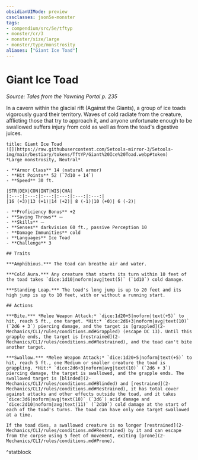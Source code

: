 ```yaml
---
obsidianUIMode: preview
cssclasses: json5e-monster
tags:
- compendium/src/5e/tftyp
- monster/cr/3
- monster/size/large
- monster/type/monstrosity
aliases: ["Giant Ice Toad"]
---
```

# Giant Ice Toad
*Source: Tales from the Yawning Portal p. 235*  

In a cavern within the glacial rift (Against the Giants), a group of ice toads vigorously guard their territory. Waves of cold radiate from the creature, afflicting those that try to approach it, and anyone unfortunate enough to be swallowed suffers injury from cold as well as from the toad's digestive juices.

```ad-statblock
title: Giant Ice Toad
![](https://raw.githubusercontent.com/5etools-mirror-3/5etools-img/main/bestiary/tokens/TftYP/Giant%20Ice%20Toad.webp#token)
*Large monstrosity, Neutral*

- **Armor Class** 14 (natural armor)
- **Hit Points** 52 (`7d10 + 14`)
- **Speed** 30 ft.

|STR|DEX|CON|INT|WIS|CHA|
|:---:|:---:|:---:|:---:|:---:|:---:|
|16 (+3)|13 (+1)|14 (+2)| 8 (-1)|10 (+0)| 6 (-2)|

- **Proficiency Bonus** +2
- **Saving Throws** ⏤
- **Skills** ⏤
- **Senses** darkvision 60 ft., passive Perception 10
- **Damage Immunities** cold
- **Languages** Ice Toad
- **Challenge** 3

## Traits

***Amphibious.*** The toad can breathe air and water.

***Cold Aura.*** Any creature that starts its turn within 10 feet of the toad takes `dice:1d10|noform|avg|text(5)` (`1d10`) cold damage.

***Standing Leap.*** The toad's long jump is up to 20 feet and its high jump is up to 10 feet, with or without a running start.

## Actions

***Bite.*** *Melee Weapon Attack:* `dice:1d20+5|noform|text(+5)` to hit, reach 5 ft., one target. *Hit:* `dice:2d6+3|noform|avg|text(10)` (`2d6 + 3`) piercing damage, and the target is [grappled](2-Mechanics/CLI/rules/conditions.md#Grappled) (escape DC 13). Until this grapple ends, the target is [restrained](2-Mechanics/CLI/rules/conditions.md#Restrained), and the toad can't bite another target.

***Swallow.*** *Melee Weapon Attack:* `dice:1d20+5|noform|text(+5)` to hit, reach 5 ft., one Medium or smaller creature the toad is grappling. *Hit:* `dice:2d6+3|noform|avg|text(10)` (`2d6 + 3`) piercing damage, the target is swallowed, and the grapple ends. The swallowed target is [blinded](2-Mechanics/CLI/rules/conditions.md#Blinded) and [restrained](2-Mechanics/CLI/rules/conditions.md#Restrained), it has total cover against attacks and other effects outside the toad, and it takes `dice:3d6|noform|avg|text(10)` (`3d6`) acid damage and `dice:2d10|noform|avg|text(11)` (`2d10`) cold damage at the start of each of the toad's turns. The toad can have only one target swallowed at a time.

If the toad dies, a swallowed creature is no longer [restrained](2-Mechanics/CLI/rules/conditions.md#Restrained) by it and can escape from the corpse using 5 feet of movement, exiting [prone](2-Mechanics/CLI/rules/conditions.md#Prone).
```
^statblock